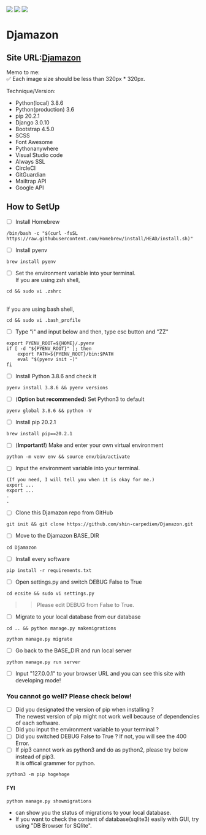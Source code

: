<img src="https://img.shields.io/badge/-Django-092E20.svg?logo=django&style=flat"> <img src="https://img.shields.io/badge/-Bootstrap-563D7C.svg?logo=bootstrap&style=flat"> <img src="https://img.shields.io/badge/-Linux-6C6694.svg?logo=linux&style=flat">

# Djamazon

## Site URL:[Djamazon](https://shinac.pythonanywhere.com/)

Memo to me:\
✅ Each image size should be less than 320px \* 320px.

Technique/Version:

- Python(local) 3.8.6
- Python(production) 3.6
- pip 20.2.1
- Django 3.0.10
- Bootstrap 4.5.0
- SCSS
- Font Awesome
- Pythonanywhere
- Visual Studio code
- Always SSL
- CircleCI
- GitGuardian
- Mailtrap API
- Google API

## How to SetUp

- [ ] Install Homebrew

```
/bin/bash -c "$(curl -fsSL https://raw.githubusercontent.com/Homebrew/install/HEAD/install.sh)"
```

- [ ] Install pyenv

```
brew install pyenv
```

- [ ] Set the environment variable into your terminal.\
       If you are using zsh shell,

```
cd && sudo vi .zshrc
```

\
 If you are using bash shell,

```
cd && sudo vi .bash_profile
```

- [ ] Type "i" and input below and then, type esc button and "ZZ"

```
export PYENV_ROOT=${HOME}/.pyenv
if [ -d "${PYENV_ROOT}" ]; then
    export PATH=${PYENV_ROOT}/bin:$PATH
    eval "$(pyenv init -)"
fi
```

- [ ] Install Python 3.8.6 and check it

```
pyenv install 3.8.6 && pyenv versions
```

- [ ] \(**Option but recommended**) Set Python3 to default

```
pyenv global 3.8.6 && python -V
```

- [ ] Install pip 20.2.1

```
brew install pip==20.2.1
```

- [ ] \(**Important!**) Make and enter your own virtual environment

```
python -m venv env && source env/bin/activate
```

- [ ] Input the environment variable into your terminal.

```
(If you need, I will tell you when it is okay for me.)
export ...
export ...
.
.
```

- [ ] Clone this Djamazon repo from GitHub

```
git init && git clone https://github.com/shin-carpediem/Djamazon.git
```

- [ ] Move to the Djamazon BASE_DIR

```
cd Djamazon
```

- [ ] Install every software

```
pip install -r requirements.txt
```

- [ ] Open settings.py and switch DEBUG False to True

```
cd ecsite && sudo vi settings.py
```

> > Please edit DEBUG from False to True.

- [ ] Migrate to your local database from our database

```
cd .. && python manage.py makemigrations
```

```
python manage.py migrate
```

- [ ] Go back to the BASE_DIR and run local server

```
python manage.py run server
```

- [ ] Input "127.0.0.1" to your browser URL and you can see this site with developing mode!

### You cannot go well? Please check below!

- [ ] Did you designated the version of pip when installing ?\
       The newest version of pip might not work well because of dependencies of each software.
- [ ] Did you input the environment variable to your terminal ?
- [ ] Did you switched DEBUG False to True ? If not, you will see the 400 Error.
- [ ] If pip3 cannot work as python3 and do as python2, please try below instead of pip3.\
       It is offical grammer for python.

```
python3 -m pip hogehoge
```

#### FYI

```
python manage.py showmigrations
```

- can show you the status of migrations to your local database.
- If you want to check the content of database(sqlite3) easily with GUI, try using "DB Browser for SQlite".
